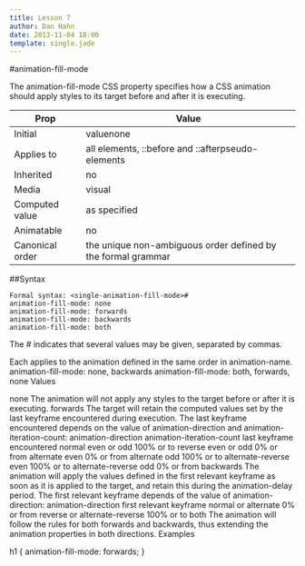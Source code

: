 ```yaml
---
title: Lesson 7
author: Dan Hahn
date: 2013-11-04 18:00
template: single.jade
---
```


#animation-fill-mode

The animation-fill-mode CSS property specifies how a CSS animation should apply styles to its target before and after it is executing.

Prop|Value
---|---
Initial| valuenone
Applies to| all elements, ::before and ::afterpseudo-elements
Inherited |no
Media|visual
Computed value| as specified
Animatable| no
Canonical order| the unique non-ambiguous order defined by the formal grammar

##Syntax

	Formal syntax: <single-animation-fill-mode>#
	animation-fill-mode: none
	animation-fill-mode: forwards
	animation-fill-mode: backwards
	animation-fill-mode: both

The # indicates that several values may be given, separated by commas.

Each applies to the animation defined in the same order in animation-name.
animation-fill-mode: none, backwards
animation-fill-mode: both, forwards, none
Values

none
The animation will not apply any styles to the target before or after it is executing.
forwards
The target will retain the computed values set by the last keyframe encountered during execution. The last keyframe encountered depends on the value of animation-direction and animation-iteration-count:
animation-direction	animation-iteration-count	last keyframe encountered
normal	even or odd	100% or to
reverse	even or odd	0% or from
alternate	even	0% or from
alternate	odd	100% or to
alternate-reverse	even	100% or to
alternate-reverse	odd	0% or from
backwards
The animation will apply the values defined in the first relevant keyframe as soon as it is applied to the target, and retain this during the animation-delay period. The first relevant keyframe depends of the value of animation-direction:
animation-direction	first relevant keyframe
normal or alternate	0% or from
reverse or alternate-reverse	100% or to
both
The animation will follow the rules for both forwards and backwards, thus extending the animation properties in both directions.
Examples

h1 {
  animation-fill-mode: forwards;
}
